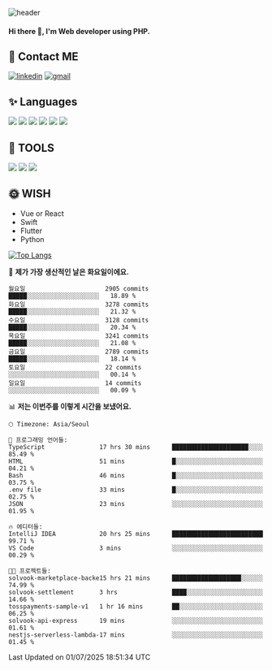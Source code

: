 ![header](https://capsule-render.vercel.app/api?type=waving&color=auto&height=300&section=header&text=Elin&fontSize=90&animation=twinkling)

#### Hi there 👋, I'm <b>Web developer</b> using PHP. ####

<!--
- 🔭 I’m currently working on Uniwill
- 🌱 I’m currently learning Vue or React or Python.
-->

<!---#### I am PHP developer --->

## 💌 Contact ME ###
[<img src='https://img.shields.io/badge/-EunjiKo-%230A66C2?style=flat-square&logo=LinkedIn&logoColor=white' alt='linkedin'>](https://www.linkedin.com/in/https://www.linkedin.com/in/eunji-ko-00a907164//)  [<img src='https://img.shields.io/badge/-einee214%40gmail.com-%23EA4335?style=flat-square&logo=Gmail&logoColor=white' alt='gmail'>](einee214@gmail.com)  


## ✨ Languages
<img src='https://img.shields.io/badge/-PHP-%23777BB4?style=for-the-badge&logo=PHP&logoColor=white'> <img src='https://img.shields.io/badge/-Laravel-%23FF2D20?style=for-the-badge&logo=Laravel&logoColor=white'> <img src='https://img.shields.io/badge/Jquery-%230769AD?style=for-the-badge&logo=Jquery&logoColor=white'> <img src='https://img.shields.io/badge/CSS3-%231572B6?style=for-the-badge&logo=CSS3&logoColor=white'> <img src='https://img.shields.io/badge/Bootstrap-%237952B3?style=for-the-badge&logo=Bootstrap&logoColor=white' > <img src='https://img.shields.io/badge/MySQL-%234479A1?style=for-the-badge&logo=MySQL&logoColor=white' >

## 🌷 TOOLS
<img src='https://img.shields.io/badge/PHPSTORM-%23000000?style=for-the-badge&logo=PhpStorm&logoColor=white' > <img src='https://img.shields.io/badge/GitLab-%23FCA121?style=for-the-badge&logo=GitLab&logoColor=white' > <img src='https://img.shields.io/badge/GitHub-%23181717?style=for-the-badge&logo=GitHub&logoColor=white'>


## 🌞 WISH
- Vue or React
- Swift
- Flutter
- Python


[![Top Langs](https://github-readme-stats.vercel.app/api/top-langs/?username=ein214&layout=compact)](https://github.com/anuraghazra/github-readme-stats)

<!--START_SECTION:waka-->
📅 **제가 가장 생산적인 날은 화요일이에요.** 

```text
월요일                      2905 commits        █████░░░░░░░░░░░░░░░░░░░░   18.89 % 
화요일                      3278 commits        █████░░░░░░░░░░░░░░░░░░░░   21.32 % 
수요일                      3128 commits        █████░░░░░░░░░░░░░░░░░░░░   20.34 % 
목요일                      3241 commits        █████░░░░░░░░░░░░░░░░░░░░   21.08 % 
금요일                      2789 commits        █████░░░░░░░░░░░░░░░░░░░░   18.14 % 
토요일                      22 commits          ░░░░░░░░░░░░░░░░░░░░░░░░░   00.14 % 
일요일                      14 commits          ░░░░░░░░░░░░░░░░░░░░░░░░░   00.09 % 
```


📊 **저는 이번주를 이렇게 시간을 보냈어요.** 

```text
🕑︎ Timezone: Asia/Seoul

💬 프로그래밍 언어들: 
TypeScript               17 hrs 30 mins      █████████████████████░░░░   85.49 % 
HTML                     51 mins             █░░░░░░░░░░░░░░░░░░░░░░░░   04.21 % 
Bash                     46 mins             █░░░░░░░░░░░░░░░░░░░░░░░░   03.75 % 
.env file                33 mins             █░░░░░░░░░░░░░░░░░░░░░░░░   02.75 % 
JSON                     23 mins             ░░░░░░░░░░░░░░░░░░░░░░░░░   01.95 % 

🔥 에디터들: 
IntelliJ IDEA            20 hrs 25 mins      █████████████████████████   99.71 % 
VS Code                  3 mins              ░░░░░░░░░░░░░░░░░░░░░░░░░   00.29 % 

🐱‍💻 프로젝트들: 
solvook-marketplace-backe15 hrs 21 mins      ███████████████████░░░░░░   74.99 % 
solvook-settlement       3 hrs               ████░░░░░░░░░░░░░░░░░░░░░   14.66 % 
tosspayments-sample-v1   1 hr 16 mins        ██░░░░░░░░░░░░░░░░░░░░░░░   06.25 % 
solvook-api-express      19 mins             ░░░░░░░░░░░░░░░░░░░░░░░░░   01.61 % 
nestjs-serverless-lambda-17 mins             ░░░░░░░░░░░░░░░░░░░░░░░░░   01.45 % 
```


 Last Updated on 01/07/2025 18:51:34 UTC
<!--END_SECTION:waka-->

<!---![GitHub stats](https://github-readme-stats.vercel.app/api?username=ein214&show_icons=true&theme=dracula)  --->



